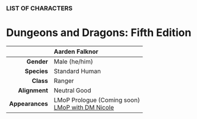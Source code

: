 
### LIST OF CHARACTERS

# Dungeons and Dragons: Fifth Edition <i class="fab fa-d-and-d"></i>

|  | Aarden Falknor |
| ---: | :--- |
| **Gender** | Male (he/him) |
| **Species** | Standard Human |
| **Class** | Ranger |
| **Alignment** | Neutral Good |
| **Appearances** | LMoP Prologue (Coming soon)<br />[LMoP with DM Nicole](/campaign/2021-lmop-with-dm-nicole) |

